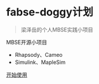 <!-- _coverpage.md -->

# fabse-doggy计划 

> 梁泽岳的个人MBSE实践小项目

 MBSE开源小项目
- Rhapsody、Cameo
- Simulink、MapleSim


[开始使用](/README.md)
